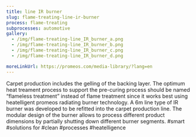 ```yaml
---
title: line IR burner
slug: flame-treating-line-ir-burner
process: flame-treating
subprocesses: automotive
gallery:
  - /img/flame-treating-line_IR_burner_a.png
  - /img/flame-treating-line_IR_burner_b.png
  - /img/flame-treating-line_IR_burner_c.png
  - /img/flame-treating-line_IR_burner_d.png

moreLinkUrl: https://promeos.com/media-library/?lang=en
---
```

Carpet production includes the gelling of the backing layer. The optimum heat treament process to support the pre-curing process should be named “flameless treatment” instead of flame treatment since it works best using heatelligent promeos radiating burner technology. A 6m line type of IR burner was developed to be refitted into the carpet production line. The modular design of the burner allows to process different product dimensions by partially shutting down different burner segments. #smart #solutions for #clean #processes #heatelligence

